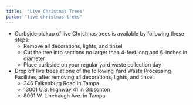 ```yaml
---
title:  "Live Christmas Trees"
param: "live-christmas-trees"
---
```


* Curbside pickup of live Christmas trees is available by following these steps:
  * Remove all decorations, lights, and tinsel
  * Cut the tree into sections no larger than 4-feet long and 6-inches in diameter
  * Place curbside on your regular yard waste collection day
* Drop off live trees at one of the following Yard Waste Processing Facilities, after removing all decorations, lights, and tinsel:
  * 346 Falkenburg Road in Tampa
  * 13001 U.S. Highway 41 in Gibsonton
  * 8001 W. Linebaugh Ave. in Tampa
